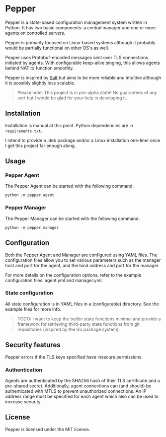 
# Pepper

Pepper is a state-based configuration management system written in Python.
It has two basic components: a central manager and one or more agents on controlled servers.

Pepper is primarily focused on Linux-based systems although it probably would be partially functional on other OS's as well.

Pepper uses Protobuf-encoded messages sent over TLS connections initiated by agents.
With configurable keep-alive pinging, this allows agents behind NAT to function smoothly.

Pepper is inspired by [Salt](https://github.com/saltstack/salt) but aims to be more reliable and intuitive although it is possibly slightly less scalable.

> Please note: This project is in pre-alpha state! No guarantees of any sort but I would be glad for your help in developing it.

## Installation

Installation is manual at this point. Python dependencies are in `requirements.txt`.

I intend to provide a .deb package and/or a Linux installation one-liner once I get this project far enough along.

## Usage
### Pepper Agent

The Pepper Agent can be started with the following command:

```
python -m pepper.agent
```

### Pepper Manager
The Pepper Manager can be started with the following command:

```
python -m pepper.manager
```

## Configuration
Both the Pepper Agent and Manager are configured using YAML files. The configuration files allow you to set various parameters such as the manager host and port for the agent, and the bind address and port for the manager.

For more details on the configuration options, refer to the example configuration files: agent.yml and manager.yml.

### State configuration

All state configuration is in YAML files in a (configurable) directory.
See the example files for more info.

> TODO: I want to keep the builtin state functions minimal and provide a
> framework for retrieving third-party state functions from git repositories
> (inspired by the Go package system).

## Security features

Pepper errors if the TLS keys specified have insecure permissions.

### Authentication

Agents are authenticated by the SHA256 hash of their TLS certificate and a pre-shared secret.
Additionally, agent connections can (and should) be authenticated with MTLS to prevent unauthorized connections.
An IP address range must be specified for each agent which also can be used to increase security.

## License
Pepper is licensed under the MIT license.